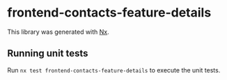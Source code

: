 # frontend-contacts-feature-details

This library was generated with [Nx](https://nx.dev).

## Running unit tests

Run `nx test frontend-contacts-feature-details` to execute the unit tests.
